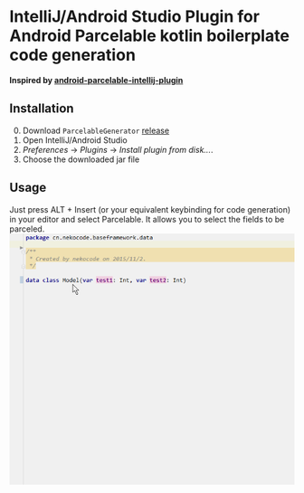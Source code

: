 # IntelliJ/Android Studio Plugin for Android Parcelable kotlin boilerplate code generation
**Inspired by [android-parcelable-intellij-plugin](https://github.com/mcharmas/android-parcelable-intellij-plugin)**

## Installation

 0. Download `ParcelableGenerator` [release](https://github.com/nekocode/android-parcelable-intellij-plugin-kotlin/releases/tag/v0.1)
 0. Open IntelliJ/Android Studio
 0. *Preferences* -> *Plugins* -> *Install plugin from disk...*.
 0. Choose the downloaded jar file

## Usage
Just press ALT + Insert (or your equivalent keybinding for code generation) in your editor and select Parcelable. It allows you to select the fields to be parceled.
![](art/uasge.gif)


